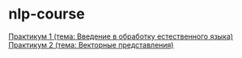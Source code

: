 # nlp-course

[Практикум 1 (тема: Введение в обработку естественного языка)](https://github.com/vifirsanova/nlp-course/blob/main/tutorial_1.ipynb)
[Практикум 2 (тема: Векторные представления)](https://github.com/vifirsanova/nlp-course/blob/main/tutorial_2.ipynb)
